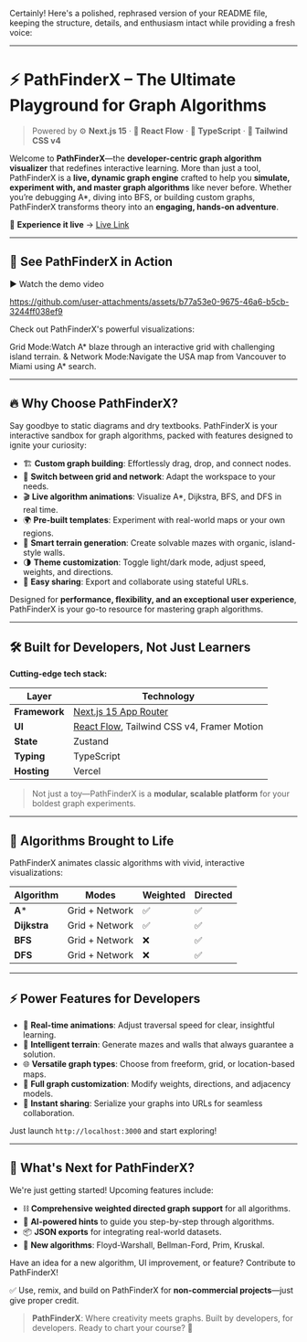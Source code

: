 Certainly! Here's a polished, rephrased version of your README file, keeping the structure, details, and enthusiasm intact while providing a fresh voice:

---

# ⚡️ PathFinderX – The Ultimate Playground for Graph Algorithms

> Powered by ⚙️ **Next.js 15** · 🧠 **React Flow** · 🎯 **TypeScript** · 🎨 **Tailwind CSS v4**

Welcome to **PathFinderX**—the **developer-centric graph algorithm visualizer** that redefines interactive learning. More than just a tool, PathFinderX is a **live, dynamic graph engine** crafted to help you **simulate, experiment with, and master graph algorithms** like never before. Whether you’re debugging A*, diving into BFS, or building custom graphs, PathFinderX transforms theory into an **engaging, hands-on adventure**.

🌟 **Experience it live** → [Live Link](https://path-finder-x-algo.vercel.app/)

---

## 🎥 See PathFinderX in Action

▶️ Watch the demo video


https://github.com/user-attachments/assets/b77a53e0-9675-46a6-b5cb-3244ff038ef9



Check out PathFinderX's powerful visualizations:

  
  Grid Mode:Watch A* blaze through an interactive grid with challenging island terrain.
  &
  Network Mode:Navigate the USA map from Vancouver to Miami using A* search.
  
---

## 🔥 Why Choose PathFinderX?

Say goodbye to static diagrams and dry textbooks. PathFinderX is your interactive sandbox for graph algorithms, packed with features designed to ignite your curiosity:

- 🏗️ **Custom graph building**: Effortlessly drag, drop, and connect nodes.
- 🔄 **Switch between grid and network**: Adapt the workspace to your needs.
- 🎬 **Live algorithm animations**: Visualize A*, Dijkstra, BFS, and DFS in real time.
- 🌍 **Pre-built templates**: Experiment with real-world maps or your own regions.
- 🌊 **Smart terrain generation**: Create solvable mazes with organic, island-style walls.
- 🌗 **Theme customization**: Toggle light/dark mode, adjust speed, weights, and directions.
- 🔗 **Easy sharing**: Export and collaborate using stateful URLs.

Designed for **performance, flexibility, and an exceptional user experience**, PathFinderX is your go-to resource for mastering graph algorithms.

---

## 🛠️ Built for Developers, Not Just Learners

**Cutting-edge tech stack:**

| Layer        | Technology                                              |
|--------------|--------------------------------------------------------|
| **Framework**| [Next.js 15 App Router](https://nextjs.org/)           |
| **UI**       | [React Flow](https://reactflow.dev/), Tailwind CSS v4, Framer Motion |
| **State**    | Zustand                                                |
| **Typing**   | TypeScript                                             |
| **Hosting**  | Vercel                                                 |

> Not just a toy—PathFinderX is a **modular, scalable platform** for your boldest graph experiments.

---

## 🧮 Algorithms Brought to Life

PathFinderX animates classic algorithms with vivid, interactive visualizations:

| Algorithm   | Modes         | Weighted | Directed |
|-------------|--------------|----------|----------|
| **A***      | Grid + Network | ✅      | ✅       |
| **Dijkstra**| Grid + Network | ✅      | ✅       |
| **BFS**     | Grid + Network | ❌      | ✅       |
| **DFS**     | Grid + Network | ❌      | ✅       |

---

## ⚡ Power Features for Developers

- 🎥 **Real-time animations**: Adjust traversal speed for clear, insightful learning.
- 🧱 **Intelligent terrain**: Generate mazes and walls that always guarantee a solution.
- 🌐 **Versatile graph types**: Choose from freeform, grid, or location-based maps.
- 🧮 **Full graph customization**: Modify weights, directions, and adjacency models.
- 🔄 **Instant sharing**: Serialize your graphs into URLs for seamless collaboration.

Just launch `http://localhost:3000` and start exploring!

---

## 🌟 What's Next for PathFinderX?

We're just getting started! Upcoming features include:

- ⛓️ **Comprehensive weighted directed graph support** for all algorithms.
- 🧠 **AI-powered hints** to guide you step-by-step through algorithms.
- 📦 **JSON exports** for integrating real-world datasets.
- 🧭 **New algorithms**: Floyd-Warshall, Bellman-Ford, Prim, Kruskal.

Have an idea for a new algorithm, UI improvement, or feature? Contribute to PathFinderX!

✅ Use, remix, and build on PathFinderX for **non-commercial projects**—just give proper credit.

> **PathFinderX**: Where creativity meets graphs. Built by developers, for developers. Ready to chart your course? 🚀
